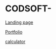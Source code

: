 # CODSOFT-
[Landing page](https://www.linkedin.com/posts/deva-dharshini-a6584826a_codsoftinternship-activity-7164627718528065536-54MI?utm_source=share&utm_medium=member_android)

[Portfolio](https://www.linkedin.com/posts/deva-dharshini-a6584826a_codsoftinternship-activity-7165365975985369088-10eg?utm_source=share&utm_medium=member_android)

[calculator](https://www.linkedin.com/posts/deva-dharshini-a6584826a_codsoftinternship-activity-7165366396477009920-Y1Hx?utm_source=share&utm_medium=member_android)
